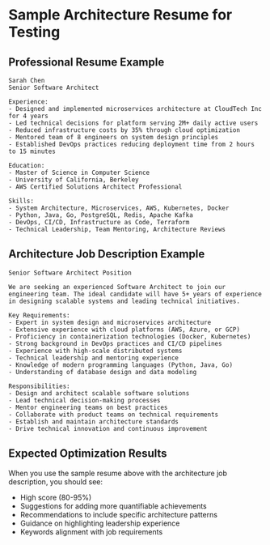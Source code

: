 # Sample Architecture Resume for Testing

## Professional Resume Example

```
Sarah Chen
Senior Software Architect

Experience:
- Designed and implemented microservices architecture at CloudTech Inc for 4 years
- Led technical decisions for platform serving 2M+ daily active users
- Reduced infrastructure costs by 35% through cloud optimization
- Mentored team of 8 engineers on system design principles
- Established DevOps practices reducing deployment time from 2 hours to 15 minutes

Education:
- Master of Science in Computer Science
- University of California, Berkeley
- AWS Certified Solutions Architect Professional

Skills:
- System Architecture, Microservices, AWS, Kubernetes, Docker
- Python, Java, Go, PostgreSQL, Redis, Apache Kafka
- DevOps, CI/CD, Infrastructure as Code, Terraform
- Technical Leadership, Team Mentoring, Architecture Reviews
```

## Architecture Job Description Example

```
Senior Software Architect Position

We are seeking an experienced Software Architect to join our engineering team. The ideal candidate will have 5+ years of experience in designing scalable systems and leading technical initiatives.

Key Requirements:
- Expert in system design and microservices architecture
- Extensive experience with cloud platforms (AWS, Azure, or GCP)
- Proficiency in containerization technologies (Docker, Kubernetes)
- Strong background in DevOps practices and CI/CD pipelines
- Experience with high-scale distributed systems
- Technical leadership and mentoring experience
- Knowledge of modern programming languages (Python, Java, Go)
- Understanding of database design and data modeling

Responsibilities:
- Design and architect scalable software solutions
- Lead technical decision-making processes
- Mentor engineering teams on best practices
- Collaborate with product teams on technical requirements
- Establish and maintain architecture standards
- Drive technical innovation and continuous improvement
```

## Expected Optimization Results

When you use the sample resume above with the architecture job description, you should see:
- High score (80-95%)
- Suggestions for adding more quantifiable achievements
- Recommendations to include specific architecture patterns
- Guidance on highlighting leadership experience
- Keywords alignment with job requirements